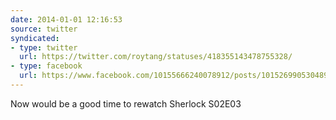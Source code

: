 ```yaml
---
date: 2014-01-01 12:16:53
source: twitter
syndicated:
- type: twitter
  url: https://twitter.com/roytang/statuses/418355143478755328/
- type: facebook
  url: https://www.facebook.com/10155666240078912/posts/10152699053048912
---
```


Now would be a good time to rewatch Sherlock S02E03